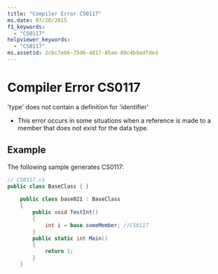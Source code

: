 ```yaml
---
title: "Compiler Error CS0117"
ms.date: 07/20/2015
f1_keywords: 
  - "CS0117"
helpviewer_keywords: 
  - "CS0117"
ms.assetid: 2cbc7e66-75d6-4817-85ae-89c4b9adfded
---
```

# Compiler Error CS0117
'type' does not contain a definition for 'identifier'  
  
- This error occurs in some situations when a reference is made to a member that does not exist for the data type.  
  
## Example  
 The following sample generates CS0117:  
  
```csharp  
// CS0117.cs  
public class BaseClass { }  
  
    public class base021 : BaseClass  
    {  
        public void TestInt()  
        {  
            int i = base.someMember; //CS0117  
        }  
        public static int Main()  
        {  
            return 1;  
        }  
    }  
```
